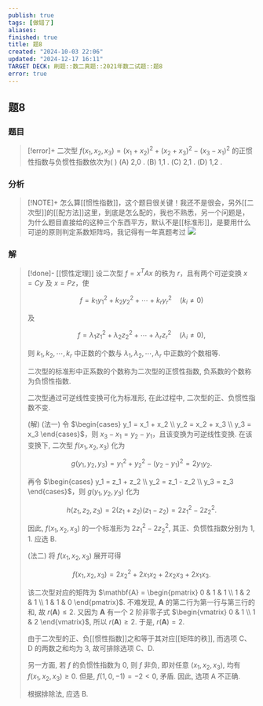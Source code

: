 ```yaml
---
publish: true
tags: [做错了]
aliases: 
finished: true
title: 题8
created: "2024-10-03 22:06"
updated: "2024-12-17 16:11"
TARGET DECK: 刷题::数二真题::2021年数二试题::题8
error: true
---
```

## 题8
### 题目
> [!error]+
> 二次型 $f( {{x}_{1},{x}_{2},{x}_{3}}) = {( {x}_{1} + {x}_{2}) }^{2} + {( {x}_{2} + {x}_{3}) }^{2} - {( {x}_{3} - {x}_{1}) }^{2}$ 的正惯性指数与负惯性指数依次为( )
> (A) 2,0 . 
> (B) 1,1 . 
> (C) 2,1 . 
> (D) 1,2 .
### 分析
> [!NOTE]+
> 怎么算[[惯性指数]]，这个题目很关键！我还不是很会，另外[[二次型]]的[[配方法]]这里，到底是怎么配的，我也不熟悉，另一个问题是，为什么题目直接给的这种三个东西平方，默认不是[[标准形]]，是要用什么可逆的原则判定系数矩阵吗，我记得有一年真题考过
> ![](https://img.hwenyi.tech/202412071916341.webp)
### 解
> [!done]-
> [[惯性定理]] 设二次型 $f = x^TAx$ 的秩为 $r$，且有两个可逆变换 $x = Cy$ 及 $x = Pz$，使
> 
> $$
> f = k_1y_1^2 + k_2y_2^2 + \cdots + k_ry_r^2\quad (k_i \neq 0)
> $$
> 
> 及
> 
> $$
> f = \lambda_1z_1^2 + \lambda_2z_2^2 + \cdots + \lambda_rz_r^2\quad (\lambda_i \neq 0),
> $$
> 
> 则 $k_1, k_2, \cdots, k_r$ 中正数的个数与 $\lambda_1, \lambda_2, \cdots, \lambda_r$ 中正数的个数相等.
> 
> 二次型的标准形中正系数的个数称为二次型的正惯性指数, 负系数的个数称为负惯性指数.
> 
> 二次型通过可逆线性变换可化为标准形, 在此过程中, 二次型的正、负惯性指数不变.
> 
> (解) (法一) 令 $\begin{cases} y_1 = x_1 + x_2 \\ y_2 = x_2 + x_3 \\ y_3 = x_3 \end{cases}$，则 $x_3 - x_1 = y_2 - y_1$，且该变换为可逆线性变换. 在该变换下, 二次型 $f(x_1, x_2, x_3)$ 化为
> 
> $$
> g(y_1, y_2, y_3) = y_1^2 + y_2^2 - (y_2 - y_1)^2 = 2y_1y_2.
> $$
> 
> 再令 $\begin{cases} y_1 = z_1 + z_2 \\ y_2 = z_1 - z_2 \\ y_3 = z_3 \end{cases}$，则 $g(y_1, y_2, y_3)$ 化为
> 
> $$
> h(z_1, z_2, z_3) = 2(z_1 + z_2)(z_1 - z_2) = 2z_1^2 - 2z_2^2.
> $$
> 
> 因此, $f(x_1, x_2, x_3)$ 的一个标准形为 $2z_1^2 - 2z_2^2$, 其正、负惯性指数分别为 1, 1. 应选 B.
> 
> (法二) 将 $f(x_1, x_2, x_3)$ 展开可得
> 
> $$
> f(x_1, x_2, x_3) = 2x_2^2 + 2x_1x_2 + 2x_2x_3 + 2x_1x_3.
> $$
> 
> 该二次型对应的矩阵为 $\mathbf{A} = \begin{pmatrix} 0 & 1 & 1 \\ 1 & 2 & 1 \\ 1 & 1 & 0 \end{pmatrix}$. 不难发现, $\mathbf{A}$ 的第二行为第一行与第三行的和, 故 $r(\mathbf{A}) \leq 2$. 又因为 $\mathbf{A}$ 有一个 2 阶非零子式 $\begin{vmatrix} 0 & 1 \\ 1 & 2 \end{vmatrix}$, 所以 $r(\mathbf{A}) \geq 2$. 于是, $r(\mathbf{A}) = 2$.
> 
> 由于二次型的正、负[[惯性指数]]之和等于其对应[[矩阵的秩]], 而选项 C、D 的两数之和均为 3, 故可排除选项 C、D.
> 
> 另一方面, 若 $f$ 的负惯性指数为 0, 则 $f$ 非负, 即对任意 $(x_1, x_2, x_3)$, 均有 $f(x_1, x_2, x_3) \geq 0$. 但是, $f(1, 0, -1) = -2 < 0$, 矛盾. 因此, 选项 A 不正确.
> 
> 根据排除法, 应选 B.